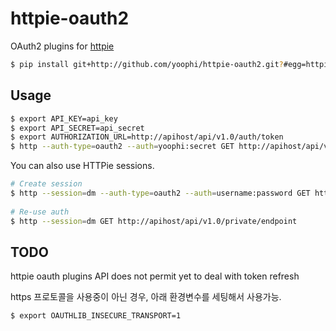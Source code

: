 httpie-oauth2
===============

OAuth2 plugins for [httpie](https://github.com/jkbr/httpie) 

```bash
$ pip install git+http://github.com/yoophi/httpie-oauth2.git?#egg=httpie_oauth2
```

Usage
-----

```bash
$ export API_KEY=api_key
$ export API_SECRET=api_secret
$ export AUTHORIZATION_URL=http://apihost/api/v1.0/auth/token
$ http --auth-type=oauth2 --auth=yoophi:secret GET http://apihost/api/v1.0/private/endpoint 
```

You can also use HTTPie sessions.

```bash
# Create session
$ http --session=dm --auth-type=oauth2 --auth=username:password GET http://apihost/api/v1.0/private/endpoint 
    
# Re-use auth
$ http --session=dm GET http://apihost/api/v1.0/private/endpoint 
```

TODO
----

httpie oauth plugins API does not permit yet to deal with token refresh

https 프로토콜을 사용중이 아닌 경우, 아래 환경변수를 세팅해서 사용가능.

```bash
$ export OAUTHLIB_INSECURE_TRANSPORT=1
```
